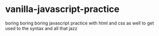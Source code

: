 # vanilla-javascript-practice

boring boring boring javascript practice with html and css as well to get used to the syntax and all that jazz
